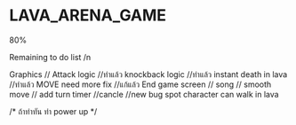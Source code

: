 # LAVA_ARENA_GAME

80%

Remaining to do list /n

Graphics //
Attack logic //ทำแล้ว
knockback logic //ทำแล้ว
instant death in lava //ทำแล้ว
MOVE need more fix //แก้แล้ว
End game screen //
song //
smooth move //
add turn timer //cancle
//new bug spot character can walk in lava

/*
ถ้าทำทัน ทำ power up 
*/
